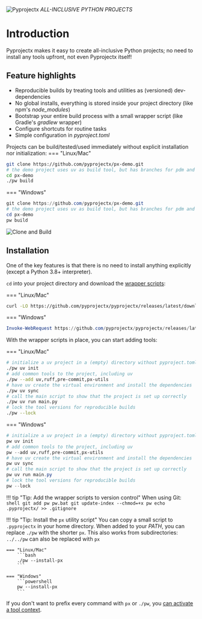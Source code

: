 <img alt="Pyprojectx" src="assets/px.png" style="background-color: white">
<i class="md-typeset md-header">
ALL-INCLUSIVE PYTHON PROJECTS
</i>

# Introduction
Pyprojectx makes it easy to create all-inclusive Python projects; no need to install any tools upfront,
not even Pyprojectx itself!

## Feature highlights
* Reproducible builds by treating tools and utilities as (versioned) dev-dependencies
* No global installs, everything is stored inside your project directory (like npm's _node_modules_)
* Bootstrap your entire build process with a small wrapper script (like Gradle's _gradlew_ wrapper)
* Configure shortcuts for routine tasks
* Simple configuration in _pyproject.toml_

Projects can be build/tested/used immediately without explicit installation nor initialization:
=== "Linux/Mac"
```bash
git clone https://github.com/pyprojectx/px-demo.git
# the demo project uses uv as build tool, but has branches for pdm and poetry
cd px-demo
./pw build
```

=== "Windows"
```powershell
git clone https://github.com/pyprojectx/px-demo.git
# the demo project uses uv as build tool, but has branches for pdm and poetry
cd px-demo
pw build
```

![Clone and Build](assets/build.png)

## Installation
One of the key features is that there is no need to install anything explicitly (except a Python 3.8+ interpreter).

`cd` into your project directory and download the
[wrapper scripts](https://github.com/pyprojectx/pyprojectx/releases/latest/download/wrappers.zip):

=== "Linux/Mac"
```bash
curl -LO https://github.com/pyprojectx/pyprojectx/releases/latest/download/wrappers.zip && unzip -o wrappers.zip && rm -f wrappers.zip
```

=== "Windows"
```powershell
Invoke-WebRequest https://github.com/pyprojectx/pyprojectx/releases/latest/download/wrappers.zip -OutFile wrappers.zip; Expand-Archive -Force -Path wrappers.zip -DestinationPath .; Remove-Item -Path wrappers.zip
```

With the wrapper scripts in place, you can start adding tools:

=== "Linux/Mac"
```bash
# initialize a uv project in a (empty) directory without pyproject.toml
./pw uv init
# add common tools to the project, including uv
./pw --add uv,ruff,pre-commit,px-utils
# have uv create the virtual environment and install the dependencies
./pw uv sync
# call the main script to show that the project is set up correctly
./pw uv run main.py
# lock the tool versions for reproducible builds
./pw --lock
```

=== "Windows"
```powershell
# initialize a uv project in a (empty) directory without pyproject.toml
pw uv init
# add common tools to the project, including uv
pw --add uv,ruff,pre-commit,px-utils
# have uv create the virtual environment and install the dependencies
pw uv sync
# call the main script to show that the project is set up correctly
pw uv run main.py
# lock the tool versions for reproducible builds
pw --lock
```

!!! tip "Tip: Add the wrapper scripts to version control"
    When using Git:
    ```shell
    git add pw pw.bat
    git update-index --chmod=+x pw
    echo .pyprojectx/ >> .gitignore
    ```

!!! tip "Tip: Install the `px` utility script"
    You can copy a small script to `.pyprojectx` in your home directory.
    When added to your _PATH_, you can replace `./pw` with the shorter `px`.
    This also works from subdirectories: `../../pw` can also be replaced with `px`

    === "Linux/Mac"
        ```bash
        ./pw --install-px
        ```

    === "Windows"
        ```powershell
        pw --install-px
        ```

If you don't want to prefix every command with `px` or `./pw`, you [can activate a tool context](/config/tools#tool-context-activation).
